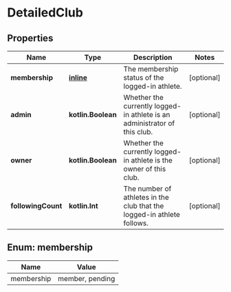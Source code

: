 
# DetailedClub

## Properties
Name | Type | Description | Notes
------------ | ------------- | ------------- | -------------
**membership** | [**inline**](#Membership) | The membership status of the logged-in athlete. |  [optional]
**admin** | **kotlin.Boolean** | Whether the currently logged-in athlete is an administrator of this club. |  [optional]
**owner** | **kotlin.Boolean** | Whether the currently logged-in athlete is the owner of this club. |  [optional]
**followingCount** | **kotlin.Int** | The number of athletes in the club that the logged-in athlete follows. |  [optional]


<a name="Membership"></a>
## Enum: membership
Name | Value
---- | -----
membership | member, pending



